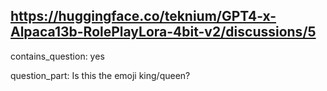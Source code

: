 ## https://huggingface.co/teknium/GPT4-x-Alpaca13b-RolePlayLora-4bit-v2/discussions/5

contains_question: yes

question_part: Is this the emoji king/queen?